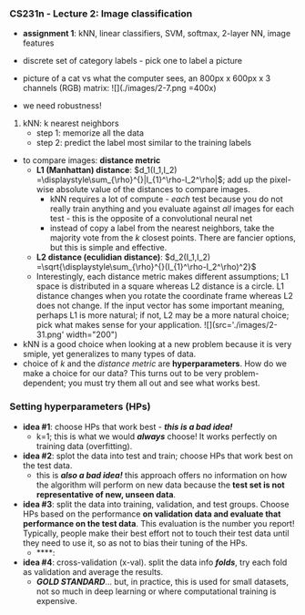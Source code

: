 ### **CS231n - Lecture 2**: Image classification

- **assignment 1**: kNN, linear classifiers, SVM, softmax, 2-layer NN, image features

- discrete set of category labels - pick one to label a picture
- picture of a cat vs what the computer sees, an 800px x 600px x 3 channels (RGB) matrix: ![](./images/2-7.png =400x)
- we need robustness!

1. kNN: k nearest neighbors
    - step 1: memorize all the data
    - step 2: predict the label most similar to the training labels
  - to compare images: **distance metric**
    - **L1 (Manhattan) distance**: $d_1(I_1,I_2) =\displaystyle\sum_{\rho}^{}|I_{1}^\rho-I_2^\rho|$; add up the pixel-wise absolute value of the distances to compare images.
      - kNN requires a lot of compute - *each* test because you do not really train anything and you evaluate against *all* images for each test - this is the opposite of a convolutional neural net
      - instead of copy a label from the nearest neighbors, take the majority vote from the *k* closest points. There are fancier options, but this is simple and effective.
    - **L2 distance (eculidian distance)**: $d_2(I_1,I_2) =\sqrt{\displaystyle\sum_{\rho}^{}(I_{1}^\rho-I_2^\rho)^2}$
    - Interestingly, each distance metric makes different assumptions; L1 space is distributed in a square whereas L2 distance is a circle. L1 distance changes when you rotate the coordinate frame whereas L2 does not change. If the input vector has some important meaning, perhaps L1 is more natural; if not, L2 may be a more natural choice; pick what makes sense for your application. ![](src='./images/2-31.png' width="200")
  - kNN is a good choice when looking at a new problem because it is very smiple, yet generalizes to many types of data.
  - choice of *k* and the *distance metric* are **hyperparameters**. How do we make a choice for our data? This turns out to be very problem-dependent; you must try them all out and see what works best.

### Setting hyperparameters (HPs)
  - **idea #1**: choose HPs that work best - ***this is a bad idea!***
    - k=1; this is what we would ***always*** choose! It works perfectly on training data (overfitting).
  - **idea #2**: splot the data into test and train; choose HPs that work best on the test data.
    - this is ***also a bad idea!*** this approach offers no information on how the algorithm will perform on new data because the **test set is not representative of new, unseen data**.
  - **idea #3**: split the data into training, validation, and test groups. Choose HPs based on the performance **on validation data and evaluate that performance on the test data**. This evaluation is the number you report! Typically, people make their best effort not to touch their test data until they need to use it, so as not to bias their tuning of the HPs.
    - ****:
  - **idea #4**: cross-validation (x-val). split the data info ***folds***, try each fold as validation and average the results.
    - ***GOLD STANDARD***... but, in practice, this is used for small datasets, not so much in deep learning or where computational training is expensive.
